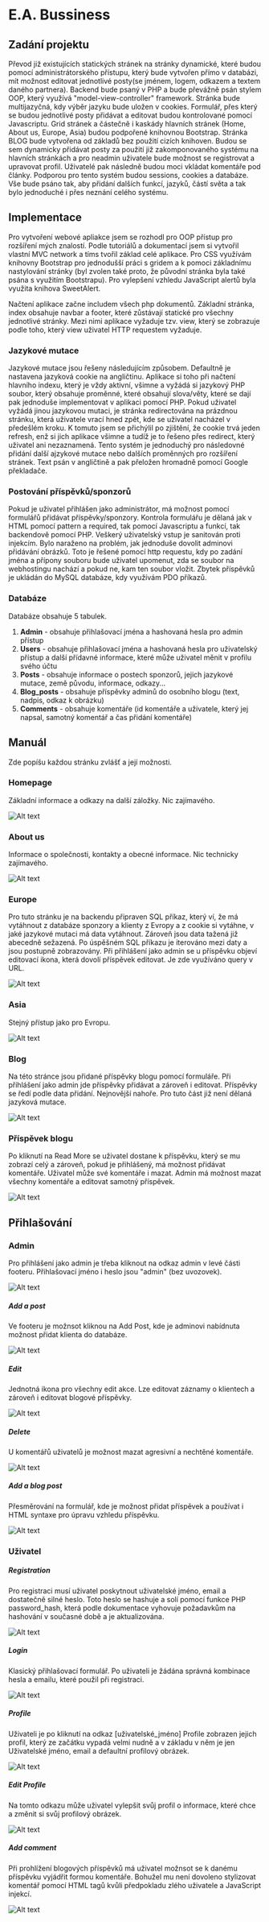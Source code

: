 # E.A. Bussiness
## **Zadání projektu**
Převod již existujících statických stránek na stránky dynamické, které budou pomocí administrátorského přístupu, který bude vytvořen přímo v databázi, mít možnost editovat jednotlivé posty(se jménem, logem, odkazem a textem daného partnera). Backend bude psaný v PHP a bude převážně psán stylem OOP, který využívá "model-view-controller" framework. Stránka bude multijazyčná, kdy výběr jazyku bude uložen v cookies. Formulář, přes který se budou jednotlivé posty přidávat a editovat budou kontrolované pomocí Javascriptu. Grid stránek a částečně i kaskády hlavních stránek (Home, About us, Europe, Asia) budou podpořené knihovnou Bootstrap. 
Stránka BLOG bude vytvořena od základů bez použití cizích knihoven. Budou se sem dynamicky přidávat posty za použití již zakomponovaného systému na hlavních stránkách a pro neadmin uživatele bude možnost se registrovat a upravovat profil.  Uživatelé pak následně budou moci vkládat komentáře pod články. Podporou pro tento systém budou sessions, cookies a databáze. Vše bude psáno tak, aby přidání dalších funkcí, jazyků, částí světa a tak bylo jednoduché i přes neznání celého systému.

## **Implementace**
Pro vytvoření webové apliakce jsem se rozhodl pro OOP přístup pro rozšíření mých znalostí. Podle tutoriálů a dokumentací jsem si vytvořil vlastní MVC network a tíms tvořil základ celé aplikace. Pro CSS využívám knihovny Bootstrap pro jednodušší práci s gridem a k pomoci základnímu nastylování stránky (byl zvolen také proto, že původní stránka byla také psána s využitím Bootstrapu). Pro vylepšení vzhledu JavaScript alertů byla využita knihova SweetAlert.

Načtení aplikace začne includem všech php dokumentů. Základní stránka, index obsahuje navbar a footer, které zůstávají statické pro všechny jednotlivé stránky. Mezi nimi aplikace vyžaduje tzv. view, který se zobrazuje podle toho, který view uživatel HTTP requestem vyžaduje.

### **Jazykové mutace**
Jazykové mutace jsou řešeny následujícím způsobem. Defaultně je nastavena jazyková cookie na angličtinu. Aplikace si toho při načtení hlavního indexu, který je vždy aktivní, všimne a vyžádá si jazykový PHP soubor, který obsahuje proměnné, které obsahují slova/věty, které se dají pak jednoduše implementovat v aplikaci pomocí PHP. Pokud uživatel vyžádá jinou jazykovou mutaci, je stránka redirectována na prázdnou stránku, která uživatele vrací hned zpět, kde se uživatel nacházel v předešlém kroku. K tomuto jsem se přichýlil po zjištění, že cookie trvá jeden refresh, enž si jich aplikace všimne a tudíž je to řešeno přes redirect, který uživatel ani nezaznamená. Tento systém je jednoduchý pro následovné přidání další ajzykové mutace nebo dalších proměnných pro rozšíření stránek. Text psán v angličtině a pak přeložen hromadně pomocí Google překladače.

### **Postování příspěvků/sponzorů**
Pokud je uživatel přihlášen jako administrátor, má možnost pomocí formulářů přidávat příspěvky/sponzory. Kontrola formulářu je dělaná jak v HTML pomocí pattern a required, tak pomocí Javascriptu a funkcí, tak backendově pomocí PHP. Veškerý uživatelský vstup je sanitován proti injekcím. Bylo naraženo na problém, jak jednoduše dovolit adminovi přidávání obrázků. Toto je řešené pomocí http requestu, kdy po zadání jména a přípony souboru bude uživatel upomenut, zda se soubor na webhostingu nachází a pokud ne, kam ten soubor vložit. Zbytek příspěvků je ukládán do MySQL databáze, kdy využívám PDO příkazů.

### **Databáze**
Databáze obsahuje 5 tabulek. 
1. **Admin** - obsahuje přihlašovací jména a hashovaná hesla pro admin přístup
1. **Users** - obsahuje přihlašovací jména a hashovaná hesla pro uživatelský přístup a další přídavné informace, které může uživatel měnit v profilu svého účtu
1. **Posts** - obsahuje informace o postech sponzorů, jejich jazykové mutace, země původu, informace, odkazy...
1. **Blog_posts** - obsahuje příspěvky adminů do osobního blogu (text, nadpis, odkaz k obrázku)
1. **Comments** - obsahuje komentáře (id komentáře a uživatele, který jej napsal, samotný komentář a čas přidání komentáře)

## **Manuál**
Zde popíšu každou stránku zvlášť a její možnosti.
### **Homepage**
Základní informace a odkazy na další záložky. Nic zajímavého.

![Alt text](Screenshots_ZWA/homepage.PNG "Homepage")

### **About us**
Informace o společnosti, kontakty a obecné informace. Nic technicky zajímavého.

![Alt text](Screenshots_ZWA/aboutus.PNG "About us")

### **Europe**
Pro tuto stránku je na backendu připraven SQL příkaz, který ví, že má vytáhnout z databáze sponzory a klienty z Evropy a z cookie si vytáhne, v jaké jazykové mutaci má data vytáhnout. Zároveň jsou data tažená již abecedně sežazená. Po úspěšném SQL příkazu je iterováno mezi daty a jsou postupně zobrazovány. Při přihlášení jako admin se u příspěvku objeví editovací ikona, která dovolí příspěvek editovat. Je zde využíváno query v URL.

![Alt text](Screenshots_ZWA/europe.PNG "Europe")

### **Asia**
Stejný přístup jako pro Evropu.

![Alt text](Screenshots_ZWA/asia.PNG "Asia")

### **Blog**
Na této stránce jsou přidané příspěvky blogu pomocí formuláře. Při přihlášení jako admin jde příspěvky přidávat a zároveň i editovat. Příspěvky se ředí podle data přidání. Nejnovější nahoře. Pro tuto část již není dělaná jazyková mutace.

![Alt text](Screenshots_ZWA/blog.PNG "Blog")

### **Příspěvek blogu**
Po kliknutí na Read More se uživatel dostane k příspěvku, který se mu zobrazí celý a zároveň, pokud je přihlášený, má možnost přidávat komentáře. Uživatel může své komentáře i mazat. Admin má možnost mazat všechny komentáře a editovat samotný příspěvek.

![Alt text](Screenshots_ZWA/post.PNG "Post")

## **Přihlašování**
### **Admin**
Pro přihlášení jako admin je třeba kliknout na odkaz admin v levé části footeru. Přihlašovací jméno i heslo jsou "admin" (bez uvozovek).

![Alt text](Screenshots_ZWA/admin_login.PNG "Admin")
##### **Add a post**
Ve footeru je možnsot kliknou na Add Post, kde je adminovi nabídnuta možnost přidat klienta do databáze.

![Alt text](Screenshots_ZWA/add_a_post.PNG "Add a post")
##### **Edit**
Jednotná ikona pro všechny edit akce. Lze editovat záznamy o klientech a zároveň i editovat blogové příspěvky.

![Alt text](Screenshots_ZWA/edit.PNG "Edit")
##### **Delete**
U komentářů uživatelů je možnost mazat agresivní a nechtěné komentáře.

![Alt text](Screenshots_ZWA/delete.PNG "Delete")
##### **Add a blog post**
Přesměrování na formulář, kde je možnost přidat příspěvek a používat i HTML syntaxe pro úpravu vzhledu příspěvku.

![Alt text](Screenshots_ZWA/add_a_blog_post.PNG "Add a blog post")
### **Uživatel**
##### **Registration**
Pro registraci musí uživatel poskytnout uživatelské jméno, email a dostatečně silné heslo. Toto heslo se hashuje a solí pomocí funkce PHP password_hash, která podle dokumentace vyhovuje požadavkům na hashování v současné době a je aktualizována. 

![Alt text](Screenshots_ZWA/register.PNG "Registration")
##### **Login**
Klasický přihlašovací formulář. Po uživateli je žádána správná kombinace hesla a emailu, které použil při registraci. 

![Alt text](Screenshots_ZWA/login.PNG "Login")
##### **Profile**
Uživateli je po kliknutí na odkaz [uživatelské_jméno] Profile zobrazen jejich profil, který ze začátku vypadá velmi nudně a v základu v něm je jen Uživatelské jméno, email a defaultní profilový obrázek.

![Alt text](Screenshots_ZWA/profile.PNG "Profile")
##### **Edit Profile**
Na tomto odkazu může uživatel vylepšit svůj profil o informace, které chce a změnit si svůj profilový obrázek.

![Alt text](Screenshots_ZWA/edit_profile.PNG "Edit Profile")
##### **Add comment**
Při prohlížení blogových příspěvků má uživatel možnsot se k danému příspěvku vyjádřit formou komentáře. Bohužel mu není dovoleno stylizovat komentář pomocí HTML tagů kvůli předpokladu zlého uživatele a JavaScript injekcí.

![Alt text](Screenshots_ZWA/comment.PNG "Comment")
